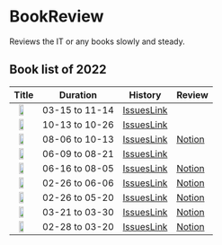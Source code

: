 # BookReview

Reviews the IT or any books slowly and steady.

## Book list of 2022

|Title|Duration|History|Review|
|-----|--------|-------|------|
|<img src="https://image.aladin.co.kr/product/28629/55/cover500/8950997673_1.jpg" style="width:50%; display:block; margin: 0px auto;" >|03-15 to 11-14|[IssuesLink](https://github.com/jongfeel/BookReview/issues?q=is%3Aissue+is%3Aclosed+milestone%3A%22The+Craftsman%22)| |
|<img src="https://image.aladin.co.kr/product/875/71/cover500/8950927985_1.jpg" style="width:50%; display:block; margin: 0px auto;" >|10-13 to 10-26|[IssuesLink](https://github.com/jongfeel/BookReview/issues?q=is%3Aissue+is%3Aclosed+milestone%3A%22Rework%2C+%EB%98%91%EB%B0%94%EB%A1%9C+%EC%9D%BC%ED%95%98%EB%9D%BC+-+%EC%84%B1%EA%B3%BC%EB%8A%94+%EC%9D%BC%EB%B2%8C%EB%A0%88%EB%A5%BC+%EC%A2%8B%EC%95%84%ED%95%98%EC%A7%80+%EC%95%8A%EB%8A%94%EB%8B%A4%22)| |
|<img src="https://image.aladin.co.kr/product/29862/16/cover500/k512838122_1.jpg" style="width:50%; display:block; margin: 0px auto;" >|08-06 to 10-13|[IssuesLink](https://github.com/jongfeel/BookReview/issues?q=is%3Aissue+is%3Aclosed+label%3A%22Soft+Skills+2nd+edition%22)|[Notion](https://www.notion.so/jongfeel/2-7ff7c418ef0543c39dbd2df9fe0a693d)|
|<img src="https://image.aladin.co.kr/product/23618/61/cover500/k932638523_1.jpg" style="width:50%; display:block; margin: 0px auto;" >|06-09 to 08-21|[IssuesLink](https://github.com/jongfeel/BookReview/issues?q=is%3Aissue+is%3Aclosed+milestone%3A%22Refactoring%3A+Improving+the+Design+of+Existing+Code+%282nd+Edition%29%22)| |
|<img src="https://image.aladin.co.kr/product/29153/33/cover500/k922837372_1.jpg" style="width:50%; display:block; margin: 0px auto;" >|06-16 to 08-05|[IssuesLink](https://github.com/jongfeel/BookReview/issues?q=is%3Aissue+label%3A%22%EC%96%B4%EB%96%A4+%EA%B0%9C%EB%B0%9C%EC%9E%90%EA%B0%80+%EC%82%B4%EC%95%84%EB%82%A8%EB%8A%94%EA%B0%80%22+)|[Notion](https://www.notion.so/jongfeel/AI-077eb17f82134a969964654de7ec1442)|
|<img src="https://image.aladin.co.kr/product/47/96/cover500/8986632047_1.gif" style="width:50%; display:block; margin: 0px auto;">|02-26 to 06-06|[IssuesLink](https://github.com/jongfeel/BookReview/issues?q=is%3Aissue+is%3Aclosed+label%3A%22Exploratives+Lernen%22)|[Notion](https://www.notion.so/jongfeel/5465031f7241444e9ea9b84f0cfacd55)|
|<img src="https://image.aladin.co.kr/product/8661/93/cover500/8960778818_1.jpg" style="width:50%; display:block; margin: 0px auto;">|02-26 to 05-20|[IssuesLink](https://github.com/jongfeel/BookReview/issues?q=is%3Aissue+is%3Aclosed+label%3A%22The+Clean+Coder%22)|[Notion](https://www.notion.so/jongfeel/00db3671c6fa417481bece0ba0d4e170)|
|<img src="https://image.aladin.co.kr/product/1349/19/cover500/8935208957_2.jpg" style="width:50%; display:block; margin: 0px auto;">|03-21 to 03-30|[IssuesLink](https://github.com/jongfeel/BookReview/issues?q=is%3Aissue+is%3Aclosed+label%3ADrive)|[Notion](https://www.notion.so/jongfeel/772a5f667d4841feb69c2a2864d8ebf9)|
|<img src="https://image.aladin.co.kr/product/2610/25/cover500/8994506640_1.jpg" style="width:50%; display:block; margin: 0px auto;">|02-28 to 03-20|[IssuesLink](https://github.com/jongfeel/BookReview/issues?q=is%3Aissue+is%3Aclosed+label%3A%22Team+Geek%22)|[Notion](https://www.notion.so/jongfeel/f39e621ef6fe4c418f060c16028a676c)|